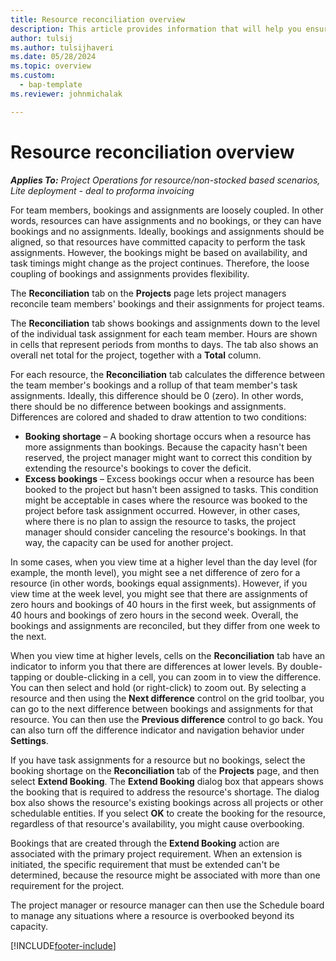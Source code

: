 ```yaml
---
title: Resource reconciliation overview
description: This article provides information that will help you ensure that resource bookings and assignments for projects are aligned.
author: tulsij
ms.author: tulsijhaveri
ms.date: 05/28/2024
ms.topic: overview
ms.custom: 
  - bap-template
ms.reviewer: johnmichalak

---
```


# Resource reconciliation overview

_**Applies To:** Project Operations for resource/non-stocked based scenarios, Lite deployment - deal to proforma invoicing_

For team members, bookings and assignments are loosely coupled. In other words, resources can have assignments and no bookings, or they can have bookings and no assignments. Ideally, bookings and assignments should be aligned, so that resources have committed capacity to perform the task assignments. However, the bookings might be based on availability, and task timings might change as the project continues. Therefore, the loose coupling of bookings and assignments provides flexibility.

The **Reconciliation** tab on the **Projects** page lets project managers reconcile team members' bookings and their assignments for project teams.

The **Reconciliation** tab shows bookings and assignments down to the level of the individual task assignment for each team member. Hours are shown in cells that represent periods from months to days. The tab also shows an overall net total for the project, together with a **Total** column.

For each resource, the **Reconciliation** tab calculates the difference between the team member's bookings and a rollup of that team member's task assignments. Ideally, this difference should be 0 (zero). In other words, there should be no difference between bookings and assignments. Differences are colored and shaded to draw attention to two conditions:

- **Booking shortage** – A booking shortage occurs when a resource has more assignments than bookings. Because the capacity hasn't been reserved, the project manager might want to correct this condition by extending the resource's bookings to cover the deficit.
- **Excess bookings** – Excess bookings occur when a resource has been booked to the project but hasn't been assigned to tasks. This condition might be acceptable in cases where the resource was booked to the project before task assignment occurred. However, in other cases, where there is no plan to assign the resource to tasks, the project manager should consider canceling the resource's bookings. In that way, the capacity can be used for another project.

In some cases, when you view time at a higher level than the day level (for example, the month level), you might see a net difference of zero for a resource (in other words, bookings equal assignments). However, if you view time at the week level, you might see that there are assignments of zero hours and bookings of 40 hours in the first week, but assignments of 40 hours and bookings of zero hours in the second week. Overall, the bookings and assignments are reconciled, but they differ from one week to the next.

When you view time at higher levels, cells on the **Reconciliation** tab have an indicator to inform you that there are differences at lower levels. By double-tapping or double-clicking in a cell, you can zoom in to view the difference. You can then select and hold (or right-click) to zoom out. By selecting a resource and then using the **Next difference** control on the grid toolbar, you can go to the next difference between bookings and assignments for that resource. You can then use the **Previous difference** control to go back. You can also turn off the difference indicator and navigation behavior under **Settings**.

If you have task assignments for a resource but no bookings, select the booking shortage on the **Reconciliation** tab of the **Projects** page, and then select **Extend Booking**. The **Extend Booking** dialog box that appears shows the booking that is required to address the resource's shortage. The dialog box also shows the resource's existing bookings across all projects or other schedulable entities. If you select **OK** to create the booking for the resource, regardless of that resource's availability, you might cause overbooking.

Bookings that are created through the **Extend Booking** action are associated with the primary project requirement. When an extension is initiated, the specific requirement that must be extended can't be determined, because the resource might be associated with more than one requirement for the project.

The project manager or resource manager can then use the Schedule board to manage any situations where a resource is overbooked beyond its capacity.


[!INCLUDE[footer-include](../includes/footer-banner.md)]
